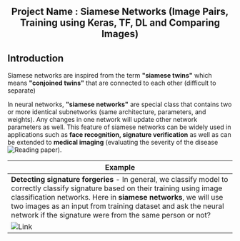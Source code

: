 <h2 align='center'>Project Name : Siamese Networks (Image Pairs, Training using Keras, TF, DL and Comparing Images) </h2>

**Introduction**
-------------------------------------------------------------------------------------------------------------------------------------------------------------------------

Siamese networks are inspired from the term **"siamese twins"** which means **"conjoined twins"** that are connected to each other (difficult to separate)

In neural networks, **"siamese networks"** are special class that contains two or more identical subnetworks (same architecture, parameters, and weights). Any changes in one network will update other network parameters as well. This feature of siamese networks can be widely used in applications such as **face recognition, signature verification** as well as can be extended to **medical imaging** (evaluating the severity of the disease ![Reading paper](https://www.nature.com/articles/s41746-020-0255-1)).

Example |
|----------|
| **Detecting signature forgeries** - In general, we classify model to correctly classify signature based on their training using image classification networks. Here in **siamese networks**, we will use two images as an input from training dataset and ask the neural network if the signature were from the same person or not? |
| ![Link](https://arxiv.org/abs/1707.02131) |
